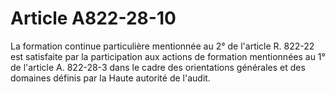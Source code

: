 # Article A822-28-10

La formation continue particulière mentionnée au 2° de l'article R. 822-22 est satisfaite par la participation aux actions de formation mentionnées au 1° de l'article A. 822-28-3 dans le cadre des orientations générales et des domaines définis par la Haute autorité de l'audit.
